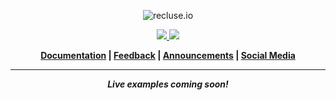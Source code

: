 <p align="center">
    <img src="https://karrighan.github.io/recluse/img/git-banner.jpg" alt="recluse.io" />
</p>

<p align="center">
    <a href="https://discord.gg/vWbWVhq">
        <img src="https://img.shields.io/discord/601081333019574302.svg?logo=discord&colorB=7289DA">
    </a>
    <a href="https://liberapay.com/dotmal/donate">
        <img src="http://img.shields.io/liberapay/patrons/dotmal.svg?logo=liberapay">
    </a>
</p>

<p align="center">
    <strong>
        <a href="https://dotmal.github.io/recluse/docs">Documentation</a> | <a href="https://dotmal.github.io/recluse/feedback">Feedback</a> | <a href="https://dotmal.github.io/recluse/news">Announcements</a> | <a href="https://dotmal.github.io/recluse/social-media">Social Media</a>
    </strong>
</p>

<hr />

<p align="center">
    <strong>
        <em>Live examples coming soon!</em>
    </strong>
</p>
